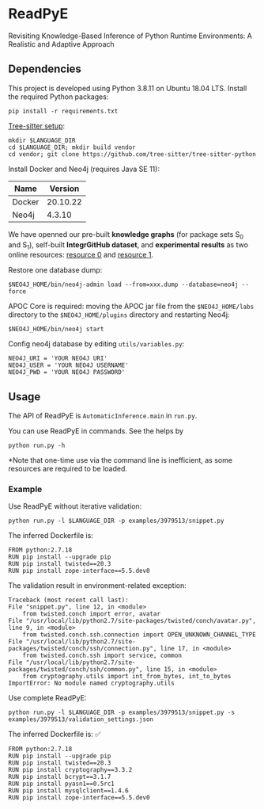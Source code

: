 # ReadPyE
Revisiting Knowledge-Based Inference of Python Runtime Environments: A Realistic and Adaptive Approach

## Dependencies

This project is developed using Python 3.8.11 on Ubuntu 18.04 LTS.
Install the required Python packages:

```
pip install -r requirements.txt
```

[Tree-sitter setup](https://github.com/tree-sitter/py-tree-sitter#setup):
```
mkdir $LANGUAGE_DIR
cd $LANGUAGE_DIR; mkdir build vendor
cd vendor; git clone https://github.com/tree-sitter/tree-sitter-python
```

Install Docker and Neo4j (requires Java SE 11):

| Name    | Version  |
| ------- | -------- |
| Docker  | 20.10.22 |
| Neo4j   | 4.3.10   |

We have openned our pre-built **knowledge graphs** (for package sets S<sub>0</sub> and S<sub>1</sub>), self-built **IntegrGitHub dataset**, and **experimental results** as two online resources: [resource 0](https://figshare.com/articles/online_resource/Revisiting_Knowledge-Based_Inference_of_Python_Runtime_Environments_A_Realistic_and_Adaptive_Approach/22590364) and [resource 1](https://figshare.com/articles/online_resource/Revisiting_Knowledge-Based_Inference_of_Python_Runtime_Environments_A_Realistic_and_Adaptive_Approach/22597234). 

Restore one database dump:

```
$NEO4J_HOME/bin/neo4j-admin load --from=xxx.dump --database=neo4j --force
```

APOC Core is required: moving the APOC jar file from the `$NEO4J_HOME/labs` directory to the `$NEO4J_HOME/plugins` directory and restarting Neo4j:

```
$NEO4J_HOME/bin/neo4j start
```

Config neo4j database by editing `utils/variables.py`:

```
NEO4J_URI = 'YOUR NEO4J URI'
NEO4J_USER = 'YOUR NEO4J USERNAME'
NEO4J_PWD = 'YOUR NEO4J PASSWORD'
```

## Usage

The API of ReadPyE is `AutomaticInference.main` in `run.py`.

You can use ReadPyE in commands. See the helps by

```
python run.py -h
```

*Note that one-time use via the command line is inefficient, as some resources are required to be loaded.

### Example
Use ReadPyE without iterative validation:

```
python run.py -l $LANGUAGE_DIR -p examples/3979513/snippet.py
```

The inferred Dockerfile is:

```
FROM python:2.7.18
RUN pip install --upgrade pip
RUN pip install twisted==20.3
RUN pip install zope-interface==5.5.dev0
```

The validation result in environment-related exception:
```
Traceback (most recent call last):
File "snippet.py", line 12, in <module>
    from twisted.conch import error, avatar
File "/usr/local/lib/python2.7/site-packages/twisted/conch/avatar.py", line 9, in <module>
    from twisted.conch.ssh.connection import OPEN_UNKNOWN_CHANNEL_TYPE
File "/usr/local/lib/python2.7/site-packages/twisted/conch/ssh/connection.py", line 17, in <module>
    from twisted.conch.ssh import service, common
File "/usr/local/lib/python2.7/site-packages/twisted/conch/ssh/common.py", line 15, in <module>
    from cryptography.utils import int_from_bytes, int_to_bytes
ImportError: No module named cryptography.utils
```

Use complete ReadPyE:

```
python run.py -l $LANGUAGE_DIR -p examples/3979513/snippet.py -s examples/3979513/validation_settings.json
```

The inferred Dockerfile is: &#x2705;

```
FROM python:2.7.18
RUN pip install --upgrade pip
RUN pip install twisted==20.3
RUN pip install cryptography==3.3.2
RUN pip install bcrypt==3.1.7
RUN pip install pyasn1==0.5rc1
RUN pip install mysqlclient==1.4.6
RUN pip install zope-interface==5.5.dev0
```